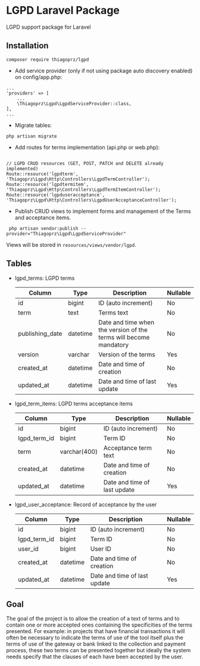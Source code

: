 LGPD Laravel Package
=
LGPD support package for Laravel

Installation
--

`` composer require thiagoprz/lgpd ``

* Add service provider (only if not using package auto discovery enabled) on config/app.php:


```
... 
'providers' => [
    ...
    \Thiagoprz\Lgpd\LgpdServiceProvider::class,
],
...
```


* Migrate tables: 


`` php artisan migrate ``


* Add routes for terms implementation (api.php or web.php):

```

// LGPD CRUD resources (GET, POST, PATCH and DELETE already implemented)
Route::resource('lgpdterm', 'Thiagoprz\Lgpd\Http\Controllers\LgpdTermController');
Route::resource('lgpdtermitem', 'Thiagoprz\Lgpd\Http\Controllers\LgpdTermItemController');
Route::resource('lgpduseracceptance', 'Thiagoprz\Lgpd\Http\Controllers\LgpdUserAcceptanceController');

```

* Publish CRUD views to implement forms and management of the Terms and acceptance items.
  
`` php artisan vendor:publish --provider="Thiagoprz\Lgpd\LgpdServiceProvider"``

Views will be stored in ``resources/views/vendor/lgpd``.


Tables
--

* lgpd_terms: LGPD terms

  | Column          | Type      | Description                                                        | Nullable |
  | ------          | --------- | -------------------                                                | --- |
  | id              |  bigint   | ID (auto increment)                                                | No  |
  | term            |  text     | Terms text                                                         | No  |
  | publishing_date | datetime  | Date and time when the version of the terms will become mandatory  | No  |
  | version         | varchar   | Version of the terms                                               | Yes |
  | created_at      | datetime  | Date and time of creation                                          | No  |
  | updated_at      | datetime  | Date and time of last update                                       | Yes |
  
* lgpd_term_items: LGPD terms acceptance items

  | Column          | Type          | Description                                                        | Nullable |
  | ------          | ---------     | -------------------                                                | --- |
  | id              | bigint        | ID (auto increment)                                                | No  |
  | lgpd_term_id    | bigint        | Term ID                                                            | No  |
  | term            | varchar(400)  | Acceptance term text                                               | No  |
  | created_at      | datetime      | Date and time of creation                                          | No  |
  | updated_at      | datetime      | Date and time of last update                                       | Yes |
  
* lgpd_user_acceptance: Record of acceptance by the user

  | Column          | Type          | Description                                                        | Nullable |
  | ------          | ---------     | -------------------                                                | --- |
  | id              | bigint        | ID (auto increment)                                                | No  |
  | lgpd_term_id    | bigint        | Term ID                                                            | No  |
  | user_id         | bigint        | User ID                                                            | No  |
  | created_at      | datetime      | Date and time of creation                                          | No  |
  | updated_at      | datetime      | Date and time of last update                                       | Yes |


Goal
--
The goal of the project is to allow the creation of a text of terms and to contain one or more accepted ones containing the specificities of the terms presented. For example: in projects that have financial transactions it will often be necessary to indicate the terms of use of the tool itself plus the terms of use of the gateway or bank linked to the collection and payment process, these two terms can be presented together but ideally the system needs specify that the clauses of each have been accepted by the user.

